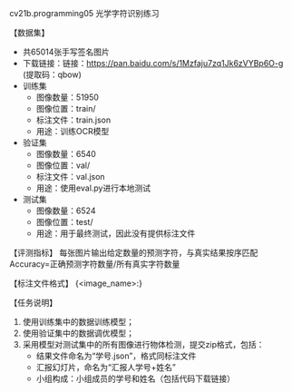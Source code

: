cv21b.programming05 光学字符识别练习

【数据集】
- 共65014张手写签名图片
- 下载链接：链接：https://pan.baidu.com/s/1Mzfaju7zq1Jk6zVYBp6O-g (提取码：qbow)
- 训练集
  - 图像数量：51950
  - 图像位置：train/
  - 标注文件：train.json
  - 用途：训练OCR模型
- 验证集
  - 图像数量：6540
  - 图像位置：val/
  - 标注文件：val.json
  - 用途：使用eval.py进行本地测试
- 测试集
  - 图像数量：6524
  - 图像位置：test/
  - 用途：用于最终测试，因此没有提供标注文件

【评测指标】
每张图片输出给定数量的预测字符，与真实结果按序匹配
Accuracy=正确预测字符数量/所有真实字符数量

【标注文件格式】
{<image_name>:<text>}

【任务说明】
1. 使用训练集中的数据训练模型；
2. 使用验证集中的数据调优模型；
3. 采用模型对测试集中的所有图像进行物体检测，提交zip格式，包括：
   - 结果文件命名为“学号.json”，格式同标注文件
   - 汇报幻灯片，命名为“汇报人学号+姓名”
   - 小组构成：小组成员的学号和姓名（包括代码下载链接）




